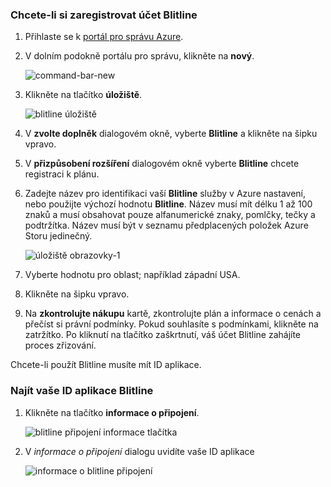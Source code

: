 
### <a name="to-sign-up-for-a-blitline-account"></a>Chcete-li si zaregistrovat účet Blitline
1. Přihlaste se k [portál pro správu Azure](https://manage.windowsazure.com/).
2. V dolním podokně portálu pro správu, klikněte na **nový**.
   
    ![command-bar-new][command-bar-new]
3. Klikněte na tlačítko **úložiště**.
   
    ![blitline úložiště][blitline-store]
4. V **zvolte doplněk** dialogovém okně, vyberte **Blitline** a klikněte na šipku vpravo.
5. V **přizpůsobení rozšíření** dialogovém okně vyberte **Blitline** chcete registraci k plánu.
6. Zadejte název pro identifikaci vaší **Blitline** služby v Azure nastavení, nebo použijte výchozí hodnotu **Blitline**. Název musí mít délku 1 až 100 znaků a musí obsahovat pouze alfanumerické znaky, pomlčky, tečky a podtržítka. Název musí být v seznamu předplacených položek Azure Storu jedinečný.
   
    ![úložiště obrazovky-1][store-screen-1]
7. Vyberte hodnotu pro oblast; například západní USA. 
8. Klikněte na šipku vpravo.
9. Na **zkontrolujte nákupu** kartě, zkontrolujte plán a informace o cenách a přečíst si právní podmínky. Pokud souhlasíte s podmínkami, klikněte na zatržítko. Po kliknutí na tlačítko zaškrtnutí, váš účet Blitline zahájíte proces zřizování. 

Chcete-li použít Blitline musíte mít ID aplikace.

### <a name="to-find-your-blitline-application-id"></a>Najít vaše ID aplikace Blitline
1. Klikněte na tlačítko **informace o připojení**.
   
    ![blitline připojení informace tlačítka][blitline-connection-info-button]
2. V *informace o připojení* dialogu uvidíte vaše ID aplikace
   
    ![informace o blitline připojení][blitline-connection-info]

<!--images-->

[command-bar-new]: ./media/blitline-signup/blitline_bar_new.png
[blitline-store]: ./media/blitline-signup/blitline_offerings_store.png
[store-screen-1]: ./media/blitline-signup/blitline_purchase.jpg
[blitline-connection-info-button]: ./media/blitline-signup/blitline_connection_info_button.png
[blitline-connection-info]: ./media/blitline-signup/blitline_connection_info_screen.jpg

